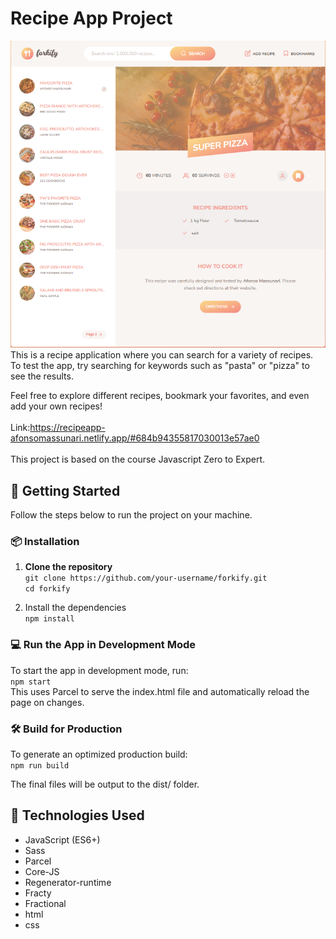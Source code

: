 # Recipe App Project
![](AppPhoto.png)
This is a recipe application where you can search for a variety of recipes. To test the app, try searching for keywords such as "pasta" or "pizza" to see the results.

Feel free to explore different recipes, bookmark your favorites, and even add your own recipes!
</br></br>Link:https://recipeapp-afonsomassunari.netlify.app/#684b94355817030013e57ae0
</br></br>
This project is based on the course Javascript Zero to Expert.

## 🚀 Getting Started

Follow the steps below to run the project on your machine.

### 📦 Installation

1. **Clone the repository**</br>
`git clone https://github.com/your-username/forkify.git`</br>
`cd forkify`</br>

2. Install the dependencies</br>
`npm install`</br>

### 💻 Run the App in Development Mode
To start the app in development mode, run:</br>
`npm start`</br>
This uses Parcel to serve the index.html file and automatically reload the page on changes.</br>

### 🛠️ Build for Production
To generate an optimized production build:</br>
`npm run build`</br>

The final files will be output to the dist/ folder.</br>

## 🧪 Technologies Used
- JavaScript (ES6+)
- Sass
- Parcel
- Core-JS
- Regenerator-runtime
- Fracty
- Fractional
- html
- css

